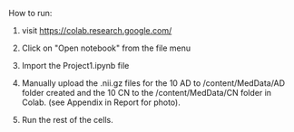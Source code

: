 How to run: 

1. visit https://colab.research.google.com/ 

2. Click on "Open notebook" from the file menu 

3. Import the Project1.ipynb file 

4. Manually upload the .nii.gz files for the 10 AD to /content/MedData/AD folder created and the 10 CN to the /content/MedData/CN folder in Colab. (see Appendix in Report for photo). 

5. Run the rest of the cells. 

